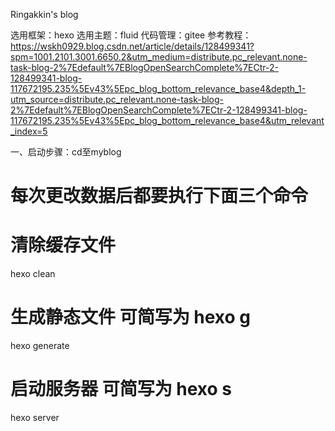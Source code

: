 Ringakkin's blog

选用框架：hexo
选用主题：fluid
代码管理：gitee
参考教程：https://wskh0929.blog.csdn.net/article/details/128499341?spm=1001.2101.3001.6650.2&utm_medium=distribute.pc_relevant.none-task-blog-2%7Edefault%7EBlogOpenSearchComplete%7ECtr-2-128499341-blog-117672195.235%5Ev43%5Epc_blog_bottom_relevance_base4&depth_1-utm_source=distribute.pc_relevant.none-task-blog-2%7Edefault%7EBlogOpenSearchComplete%7ECtr-2-128499341-blog-117672195.235%5Ev43%5Epc_blog_bottom_relevance_base4&utm_relevant_index=5

一、启动步骤：cd至myblog
# 每次更改数据后都要执行下面三个命令
# 清除缓存文件
hexo clean
# 生成静态文件 可简写为 hexo g
hexo generate
# 启动服务器 可简写为 hexo s
hexo server






